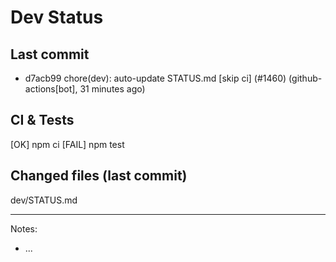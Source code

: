 # Dev Status

## Last commit
- d7acb99 chore(dev): auto-update STATUS.md [skip ci] (#1460) (github-actions[bot], 31 minutes ago)
## CI & Tests
[OK] npm ci
[FAIL] npm test

## Changed files (last commit)
dev/STATUS.md

---
Notes:
- ...
